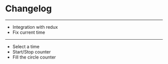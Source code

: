 # Changelog

---

- Integration with redux
- Fix current time

---

- Select a time
- Start/Stop counter
- Fill the circle counter